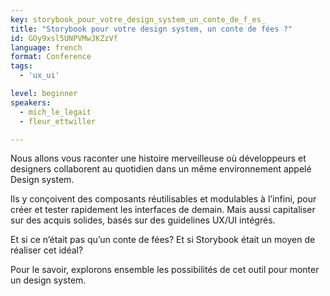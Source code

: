 ```yaml
---
key: storybook_pour_votre_design_system_un_conte_de_f_es_
title: "Storybook pour votre design system, un conte de fées ?"
id: GOy9xsl5UNPVMwJKZzVf
language: french
format: Conference
tags:
  - 'ux_ui'

level: beginner
speakers:
  - mich_le_legait
  - fleur_ettwiller

---
```


Nous allons vous raconter une histoire merveilleuse où développeurs et designers collaborent au quotidien dans un même environnement appelé Design system. 

Ils y conçoivent des composants réutilisables et modulables à l’infini, pour créer et tester rapidement les interfaces de demain. Mais aussi capitaliser sur des acquis solides, basés sur des guidelines UX/UI intégrés.

Et si ce n’était pas qu’un conte de fées? Et si Storybook était un moyen de réaliser cet idéal? 

Pour le savoir, explorons ensemble les possibilités de cet outil pour monter un design system.
